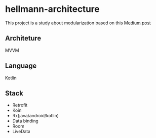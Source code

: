 # hellmann-architecture
This project is a study about modularization based on this [Medium post](https://medium.com/@iagofucolo/modulariza%C3%A7%C3%A3o-android-parte-1-b69b509571c9)

## Architeture
MVVM

## Language
Kotlin

## Stack
* Retrofit
* Koin
* Rx(java/android/kotlin)
* Data binding
* Room
* LiveData 
